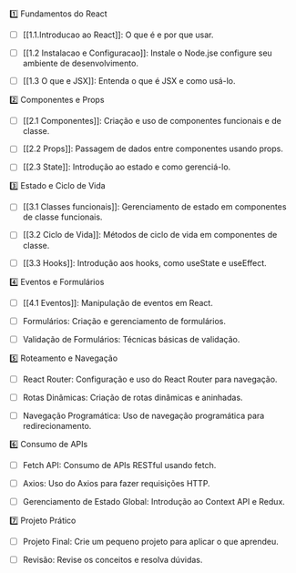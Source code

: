 

1️⃣ Fundamentos do React
- [ ] [[1.1.Introducao ao React]]: O que é e por que usar.
- [ ] [[1.2 Instalacao e Configuracao]]: Instale o Node.jse configure seu ambiente de desenvolvimento.
- [ ] [[1.3 O que e JSX]]: Entenda o que é JSX e como usá-lo.


2️⃣ Componentes e Props
- [ ] [[2.1 Componentes]]: Criação e uso de componentes funcionais e de classe.
- [ ] [[2.2 Props]]: Passagem de dados entre componentes usando props.
- [ ] [[2.3 State]]: Introdução ao estado e como gerenciá-lo.


3️⃣ Estado e Ciclo de Vida
- [ ] [[3.1  Classes funcionais]]: Gerenciamento de estado em componentes de classe funcionais.
- [ ] [[3.2 Ciclo de Vida]]: Métodos de ciclo de vida em componentes de classe.
- [ ] [[3.3 Hooks]]: Introdução aos hooks, como useState e useEffect.


4️⃣ Eventos e Formulários
- [ ] [[4.1 Eventos]]: Manipulação de eventos em React.
- [ ] Formulários: Criação e gerenciamento de formulários.
- [ ] Validação de Formulários: Técnicas básicas de validação.


5️⃣ Roteamento e Navegação
- [ ] React Router: Configuração e uso do React Router para navegação.
- [ ] Rotas Dinâmicas: Criação de rotas dinâmicas e aninhadas.
- [ ] Navegação Programática: Uso de navegação programática para redirecionamento.


6️⃣ Consumo de APIs
- [ ] Fetch API: Consumo de APIs RESTful usando fetch.
- [ ] Axios: Uso do Axios para fazer requisições HTTP.
- [ ] Gerenciamento de Estado Global: Introdução ao Context API e Redux.


7️⃣ Projeto Prático
- [ ] Projeto Final: Crie um pequeno projeto para aplicar o que aprendeu.
- [ ] Revisão: Revise os conceitos e resolva dúvidas.











